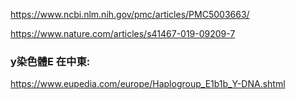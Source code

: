 https://www.ncbi.nlm.nih.gov/pmc/articles/PMC5003663/

https://www.nature.com/articles/s41467-019-09209-7

### y染色體E 在中東:

https://www.eupedia.com/europe/Haplogroup_E1b1b_Y-DNA.shtml

